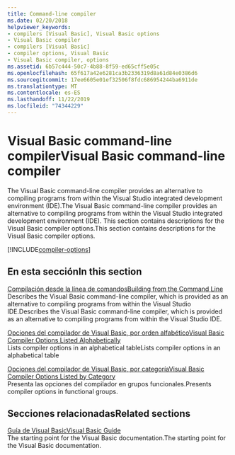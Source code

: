 ```yaml
---
title: Command-line compiler
ms.date: 02/20/2018
helpviewer_keywords:
- compilers [Visual Basic], Visual Basic options
- Visual Basic compiler
- compilers [Visual Basic]
- compiler options, Visual Basic
- Visual Basic compiler, options
ms.assetid: 6b57c444-50c7-4b88-8f59-ed65cff5e05c
ms.openlocfilehash: 65f617a42e6281ca3b2336319d8a61d84e0386d6
ms.sourcegitcommit: 17ee6605e01ef32506f8fdc686954244ba6911de
ms.translationtype: MT
ms.contentlocale: es-ES
ms.lasthandoff: 11/22/2019
ms.locfileid: "74344229"
---
```

# <a name="visual-basic-command-line-compiler"></a><span data-ttu-id="b25f1-102">Visual Basic command-line compiler</span><span class="sxs-lookup"><span data-stu-id="b25f1-102">Visual Basic command-line compiler</span></span>

<span data-ttu-id="b25f1-103">The Visual Basic command-line compiler provides an alternative to compiling programs from within the Visual Studio integrated development environment (IDE).</span><span class="sxs-lookup"><span data-stu-id="b25f1-103">The Visual Basic command-line compiler provides an alternative to compiling programs from within the Visual Studio integrated development environment (IDE).</span></span> <span data-ttu-id="b25f1-104">This section contains descriptions for the Visual Basic compiler options.</span><span class="sxs-lookup"><span data-stu-id="b25f1-104">This section contains descriptions for the Visual Basic compiler options.</span></span>

[!INCLUDE[compiler-options](~/includes/compiler-options.md)]
  
## <a name="in-this-section"></a><span data-ttu-id="b25f1-105">En esta sección</span><span class="sxs-lookup"><span data-stu-id="b25f1-105">In this section</span></span>

[<span data-ttu-id="b25f1-106">Compilación desde la línea de comandos</span><span class="sxs-lookup"><span data-stu-id="b25f1-106">Building from the Command Line</span></span>](../../../visual-basic/reference/command-line-compiler/building-from-the-command-line.md)  
<span data-ttu-id="b25f1-107">Describes the Visual Basic command-line compiler, which is provided as an alternative to compiling programs from within the Visual Studio IDE.</span><span class="sxs-lookup"><span data-stu-id="b25f1-107">Describes the Visual Basic command-line compiler, which is provided as an alternative to compiling programs from within the Visual Studio IDE.</span></span>

[<span data-ttu-id="b25f1-108">Opciones del compilador de Visual Basic, por orden alfabético</span><span class="sxs-lookup"><span data-stu-id="b25f1-108">Visual Basic Compiler Options Listed Alphabetically</span></span>](../../../visual-basic/reference/command-line-compiler/compiler-options-listed-alphabetically.md)  
<span data-ttu-id="b25f1-109">Lists compiler options in an alphabetical table</span><span class="sxs-lookup"><span data-stu-id="b25f1-109">Lists compiler options in an alphabetical table</span></span>

[<span data-ttu-id="b25f1-110">Opciones del compilador de Visual Basic, por categoría</span><span class="sxs-lookup"><span data-stu-id="b25f1-110">Visual Basic Compiler Options Listed by Category</span></span>](../../../visual-basic/reference/command-line-compiler/compiler-options-listed-by-category.md)  
<span data-ttu-id="b25f1-111">Presenta las opciones del compilador en grupos funcionales.</span><span class="sxs-lookup"><span data-stu-id="b25f1-111">Presents compiler options in functional groups.</span></span>
  
## <a name="related-sections"></a><span data-ttu-id="b25f1-112">Secciones relacionadas</span><span class="sxs-lookup"><span data-stu-id="b25f1-112">Related sections</span></span>

[<span data-ttu-id="b25f1-113">Guía de Visual Basic</span><span class="sxs-lookup"><span data-stu-id="b25f1-113">Visual Basic Guide</span></span>](../../index.md)  
<span data-ttu-id="b25f1-114">The starting point for the Visual Basic documentation.</span><span class="sxs-lookup"><span data-stu-id="b25f1-114">The starting point for the Visual Basic documentation.</span></span>
